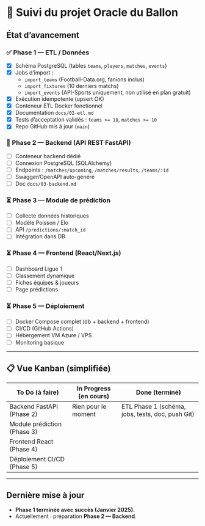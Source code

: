 # 📌 Suivi du projet Oracle du Ballon

## État d’avancement

### ✅ Phase 1 — ETL / Données
- [x] Schéma PostgreSQL (tables `teams`, `players`, `matches`, `events`)
- [x] Jobs d’import :
  - `import_teams` (Football-Data.org, fanions inclus)
  - `import_fixtures` (10 derniers matchs)
  - `import_events` (API-Sports uniquement, non utilisé en plan gratuit)
- [x] Exécution idempotente (upsert OK)
- [x] Conteneur ETL Docker fonctionnel
- [x] Documentation `docs/02-etl.md`
- [x] Tests d’acceptation validés : `teams >= 18`, `matches >= 10`
- [x] Repo GitHub mis à jour (`main`)

### 🔄 Phase 2 — Backend (API REST FastAPI)
- [ ] Conteneur backend dédié
- [ ] Connexion PostgreSQL (SQLAlchemy)
- [ ] Endpoints : `/matches/upcoming`, `/matches/results`, `/teams/:id`
- [ ] Swagger/OpenAPI auto-généré
- [ ] Doc `docs/03-backend.md`

### ⏳ Phase 3 — Module de prédiction
- [ ] Collecte données historiques
- [ ] Modèle Poisson / Elo
- [ ] API `/predictions/:match_id`
- [ ] Intégration dans DB

### ⏳ Phase 4 — Frontend (React/Next.js)
- [ ] Dashboard Ligue 1
- [ ] Classement dynamique
- [ ] Fiches équipes & joueurs
- [ ] Page prédictions

### ⏳ Phase 5 — Déploiement
- [ ] Docker Compose complet (db + backend + frontend)
- [ ] CI/CD (GitHub Actions)
- [ ] Hébergement VM Azure / VPS
- [ ] Monitoring basique

---

## 📋 Vue Kanban (simplifiée)

| To Do (à faire) | In Progress (en cours) | Done (terminé) |
|-----------------|------------------------|----------------|
| Backend FastAPI (Phase 2) | Rien pour le moment | ETL Phase 1 (schéma, jobs, tests, doc, push Git) |
| Module prédiction (Phase 3) | | |
| Frontend React (Phase 4) | | |
| Déploiement CI/CD (Phase 5) | | |

---

## Dernière mise à jour
- **Phase 1 terminée avec succès (Janvier 2025).**
- Actuellement : préparation **Phase 2 — Backend**.
